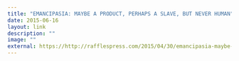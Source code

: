 ```yaml
---
title: "EMANCIPASIA: MAYBE A PRODUCT, PERHAPS A SLAVE, BUT NEVER HUMAN"
date: 2015-06-16
layout: link
description: ""
image: ""
external: https://http://rafflespress.com/2015/04/30/emancipasia-maybe-a-product-perhaps-a-slave-but-never-human1/
---
```

